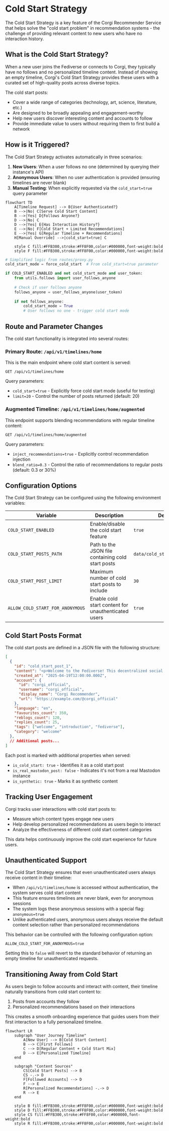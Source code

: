 # Cold Start Strategy

The Cold Start Strategy is a key feature of the Corgi Recommender Service that helps solve the "cold start problem" in recommendation systems - the challenge of providing relevant content to new users who have no interaction history.

## What is the Cold Start Strategy?

When a new user joins the Fediverse or connects to Corgi, they typically have no follows and no personalized timeline content. Instead of showing an empty timeline, Corgi's Cold Start Strategy provides these users with a curated set of high-quality posts across diverse topics.

The cold start posts:
- Cover a wide range of categories (technology, art, science, literature, etc.)
- Are designed to be broadly appealing and engagement-worthy
- Help new users discover interesting content and accounts to follow
- Provide immediate value to users without requiring them to first build a network

## How is it Triggered?

The Cold Start Strategy activates automatically in three scenarios:

1. **New Users**: When a user follows no one (determined by querying their instance's API)
2. **Anonymous Users**: When no user authentication is provided (ensuring timelines are never blank)
3. **Manual Testing**: When explicitly requested via the `cold_start=true` query parameter

```mermaid
flowchart TD
    A[Timeline Request] --> B{User Authenticated?}
    B -->|No| C[Serve Cold Start Content]
    B -->|Yes| D{Follows Anyone?}
    D -->|No| C
    D -->|Yes| E{Has Interaction History?}
    E -->|No| F[Cold Start + Limited Recommendations]
    E -->|Yes| G[Regular Timeline + Recommendations]
    H[Manual Override] -->|cold_start=true| C

    style C fill:#FFB300,stroke:#FF8F00,color:#000000,font-weight:bold
    style F fill:#FFB300,stroke:#FF8F00,color:#000000,font-weight:bold
```

```python
# Simplified logic from routes/proxy.py
cold_start_mode = force_cold_start  # From cold_start=true parameter

if COLD_START_ENABLED and not cold_start_mode and user_token:
    from utils.follows import user_follows_anyone
    
    # Check if user follows anyone
    follows_anyone = user_follows_anyone(user_token)
    
    if not follows_anyone:
        cold_start_mode = True
        # User follows no one - trigger cold start mode
```

## Route and Parameter Changes

The cold start functionality is integrated into several routes:

### Primary Route: `/api/v1/timelines/home`

This is the main endpoint where cold start content is served:

```
GET /api/v1/timelines/home
```

Query parameters:
- `cold_start=true` - Explicitly force cold start mode (useful for testing)
- `limit=20` - Control the number of posts returned (default: 20)

### Augmented Timeline: `/api/v1/timelines/home/augmented`

This endpoint supports blending recommendations with regular timeline content:

```
GET /api/v1/timelines/home/augmented
```

Query parameters:
- `inject_recommendations=true` - Explicitly control recommendation injection
- `blend_ratio=0.3` - Control the ratio of recommendations to regular posts (default: 0.3 or 30%)

## Configuration Options

The Cold Start Strategy can be configured using the following environment variables:

| Variable | Description | Default |
|----------|-------------|---------|
| `COLD_START_ENABLED` | Enable/disable the cold start feature | `true` |
| `COLD_START_POSTS_PATH` | Path to the JSON file containing cold start posts | `data/cold_start_posts.json` |
| `COLD_START_POST_LIMIT` | Maximum number of cold start posts to include | `30` |
| `ALLOW_COLD_START_FOR_ANONYMOUS` | Enable cold start content for unauthenticated users | `true` |

## Cold Start Posts Format

The cold start posts are defined in a JSON file with the following structure:

```json
[
  {
    "id": "cold_start_post_1",
    "content": "<p>Welcome to the Fediverse! This decentralized social network connects people...</p>",
    "created_at": "2025-04-19T12:00:00.000Z",
    "account": {
      "id": "corgi_official",
      "username": "corgi_official",
      "display_name": "Corgi Recommender",
      "url": "https://example.com/@corgi_official"
    },
    "language": "en",
    "favourites_count": 350,
    "reblogs_count": 120,
    "replies_count": 25,
    "tags": ["welcome", "introduction", "fediverse"],
    "category": "welcome"
  },
  // Additional posts...
]
```

Each post is marked with additional properties when served:
- `is_cold_start: true` - Identifies it as a cold start post
- `is_real_mastodon_post: false` - Indicates it's not from a real Mastodon instance
- `is_synthetic: true` - Marks it as synthetic content

## Tracking User Engagement

Corgi tracks user interactions with cold start posts to:
- Measure which content types engage new users
- Help develop personalized recommendations as users begin to interact
- Analyze the effectiveness of different cold start content categories

This data helps continuously improve the cold start experience for future users.

## Unauthenticated Support

The Cold Start Strategy ensures that even unauthenticated users always receive content in their timeline:

- When `/api/v1/timelines/home` is accessed without authentication, the system serves cold start content
- This feature ensures timelines are never blank, even for anonymous sessions
- The system logs these anonymous sessions with a special flag: `anonymous=true`
- Unlike authenticated users, anonymous users always receive the default content selection rather than personalized recommendations

This behavior can be controlled with the following configuration option:

```
ALLOW_COLD_START_FOR_ANONYMOUS=true
```

Setting this to `false` will revert to the standard behavior of returning an empty timeline for unauthenticated requests.

## Transitioning Away from Cold Start

As users begin to follow accounts and interact with content, their timeline naturally transitions from cold start content to:
1. Posts from accounts they follow
2. Personalized recommendations based on their interactions

This creates a smooth onboarding experience that guides users from their first interaction to a fully personalized timeline.

```mermaid
flowchart LR
    subgraph "User Journey Timeline"
        A[New User] --> B[Cold Start Content]
        B --> C[First Follows]
        C --> D[Regular Content + Cold Start Mix]
        D --> E[Personalized Timeline]
    end
    
    subgraph "Content Sources"
        CS[Cold Start Posts] --> B
        CS -.-> D
        F[Followed Accounts] --> D
        F --> E
        R[Personalized Recommendations] -.-> D
        R --> E
    end
    
    style B fill:#FFB300,stroke:#FF8F00,color:#000000,font-weight:bold
    style D fill:#FFB300,stroke:#FF8F00,color:#000000,font-weight:bold
    style CS fill:#FFB300,stroke:#FF8F00,color:#000000,font-weight:bold
    style R fill:#FFB300,stroke:#FF8F00,color:#000000,font-weight:bold
```